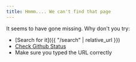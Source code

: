 ```yaml
---
title: Hmmm.... We can't find that page
---
```

It seems to have gone missing. Why don't you try:

* [Search for it]({{ "/search" | relative_url }})
* [Check Github Status](https://status.github.com)
* Make sure you typed the URL correctly
